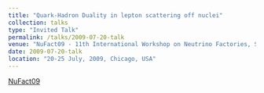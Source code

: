```yaml
---
title: "Quark-Hadron Duality in lepton scattering off nuclei"
collection: talks
type: "Invited Talk"
permalink: /talks/2009-07-20-talk
venue: "NuFact09 - 11th International Workshop on Neutrino Factories, Superbeams and Beta Beams"
date: 2009-07-20-talk
location: "20-25 July, 2009, Chicago, USA"
---
```


[NuFact09](http://nufact09.iit.edu/) 
